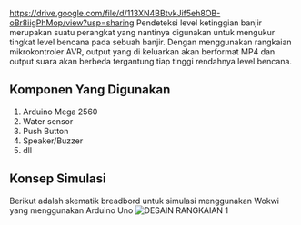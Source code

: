 https://drive.google.com/file/d/113XN4BBtvkJif5eh8OB-oBr8iigPhMop/view?usp=sharing
Pendeteksi level ketinggian banjir merupakan suatu perangkat yang nantinya digunakan untuk mengukur tingkat level bencana pada sebuah banjir. Dengan menggunakan rangkaian mikrokontroler AVR, output yang di keluarkan akan berformat MP4 dan output suara akan berbeda tergantung tiap tinggi rendahnya level bencana.

## Komponen Yang Digunakan
1. Arduino Mega 2560
2. Water sensor
3. Push Button
4. Speaker/Buzzer
5. dll


## Konsep Simulasi
Berikut adalah skematik breadbord untuk simulasi menggunakan Wokwi yang menggunakan Arduino Uno
![DESAIN RANGKAIAN 1](https://github.com/reikiridvan/Alat-Pendeteksi-Level-Ketinggian-Banjir/assets/170291369/3b945ec4-2a28-485d-a739-e814a75e7f39)
